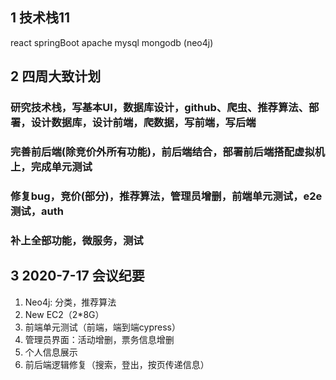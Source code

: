 ## 1 技术栈11
react springBoot apache mysql mongodb (neo4j)

## 2 四周大致计划
### 研究技术栈，写基本UI，数据库设计，github、爬虫、推荐算法、部署，设计数据库，设计前端，爬数据，写前端，写后端
### 完善前后端(除竞价外所有功能)，前后端结合，部署前后端搭配虚拟机上，完成单元测试
### 修复bug，竞价(部分)，推荐算法，管理员增删，前端单元测试，e2e测试，auth
### 补上全部功能，微服务，测试

## 3 2020-7-17 会议纪要
1. Neo4j: 分类，推荐算法
2. New EC2（2*8G）
3. 前端单元测试（前端，端到端cypress）
4. 管理员界面：活动增删，票务信息增删
5. 个人信息展示
6. 前后端逻辑修复（搜索，登出，按页传递信息）
